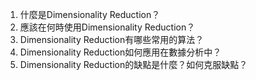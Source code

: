 1. 什麼是Dimensionality Reduction？ 
2. 應該在何時使用Dimensionality Reduction？
3. Dimensionality Reduction有哪些常用的算法？ 
4. Dimensionality Reduction如何應用在數據分析中？ 
5. Dimensionality Reduction的缺點是什麼？如何克服缺點？